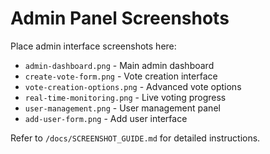 # Admin Panel Screenshots

Place admin interface screenshots here:

- `admin-dashboard.png` - Main admin dashboard
- `create-vote-form.png` - Vote creation interface
- `vote-creation-options.png` - Advanced vote options
- `real-time-monitoring.png` - Live voting progress
- `user-management.png` - User management panel
- `add-user-form.png` - Add user interface

Refer to `/docs/SCREENSHOT_GUIDE.md` for detailed instructions.
